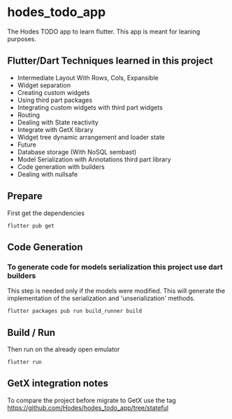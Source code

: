 # hodes_todo_app

The Hodes TODO app to learn flutter. This app is meant for leaning purposes. 

## Flutter/Dart Techniques learned in this project

* Intermediate Layout With Rows, Cols, Expansible
* Widget separation
* Creating custom widgets
* Using third part packages
* Integrating custom widgets with third part widgets
* Routing
* Dealing with State reactivity
* Integrate with GetX library
* Widget tree dynamic arrangement and loader state
* Future 
* Database storage (With NoSQL sembast)
* Model Serialization with Annotations third part library  
* Code generation with builders
* Dealing with nullsafe

## Prepare

First get the dependencies

`flutter pub get`

## Code Generation
### To generate code for models serialization this project use dart builders

This step is needed only if the models were modified. This will generate the implementation of the 
serialization and 'unserialization' methods.

`flutter packages pub run build_runner build`

## Build / Run

Then run on the already open emulator

`flutter run`

## GetX integration notes

To compare the project before migrate to GetX use the tag https://github.com/Hodes/hodes_todo_app/tree/stateful

